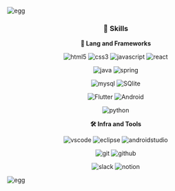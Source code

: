 
![egg](https://capsule-render.vercel.app/api?type=egg&height=200&text=👧🏻%20💻&fontAlign=51&fontAlignY=40&color=gradient)

<div align="center">

### 🦾 Skills
**📒 Lang and Frameworks**

![html5](https://img.shields.io/badge/html5-E34F26.svg?&style=for-the-badge&logo=html5&logoColor=white)
![css3](https://img.shields.io/badge/css3-1572B6.svg?&style=for-the-badge&logo=css3&logoColor=white)
![javascript](https://img.shields.io/badge/javascript-F7DF1E.svg?&style=for-the-badge&logo=javascript&logoColor=white)
![react](https://img.shields.io/badge/React-61DAFB.svg?&style=for-the-badge&logo=react&logoColor=black)

![java](https://img.shields.io/badge/java-ffffff.svg?&style=for-the-badge&logo=openjdk&logoColor=black)
![spring](https://img.shields.io/badge/spring-6DB33F.svg?&style=for-the-badge&logo=spring&logoColor=white)

![mysql](https://img.shields.io/badge/mysql-4479A1.svg?&style=for-the-badge&logo=mysql&logoColor=white)
![SQlite](https://img.shields.io/badge/sqlite-003B57.svg?&style=for-the-badge&logo=sqlite&logoColor=white)

![Flutter](https://img.shields.io/badge/Flutter-02569B.svg?&style=for-the-badge&logo=Flutter&logoColor=white)
![Android](https://img.shields.io/badge/android-34A853.svg?&style=for-the-badge&logo=android&logoColor=white)

![python](https://img.shields.io/badge/python-3776AB.svg?&style=for-the-badge&logo=python&logoColor=white)

**🛠️ Infra and Tools**

![vscode](https://img.shields.io/badge/vscode-007ACC.svg?&style=for-the-badge&logo=visualstudiocode&logoColor=white)
![eclipse](https://img.shields.io/badge/eclipse-2C2255.svg?&style=for-the-badge&logo=eclipseide&logoColor=white)
![androidstudio](https://img.shields.io/badge/androidstudio-3DDC84.svg?&style=for-the-badge&logo=androidstudio&logoColor=white)

![git](https://img.shields.io/badge/git-F05032.svg?&style=for-the-badge&logo=git&logoColor=white)
![github](https://img.shields.io/badge/github-181717.svg?&style=for-the-badge&logo=github&logoColor=white)

![slack](https://img.shields.io/badge/slack-4A154B.svg?&style=for-the-badge&logo=slack&logoColor=white)
![notion](https://img.shields.io/badge/notion-000000.svg?&style=for-the-badge&logo=notion&logoColor=white)

</div>

![egg](https://capsule-render.vercel.app/api?type=egg&height=150&color=gradient&section=footer)
